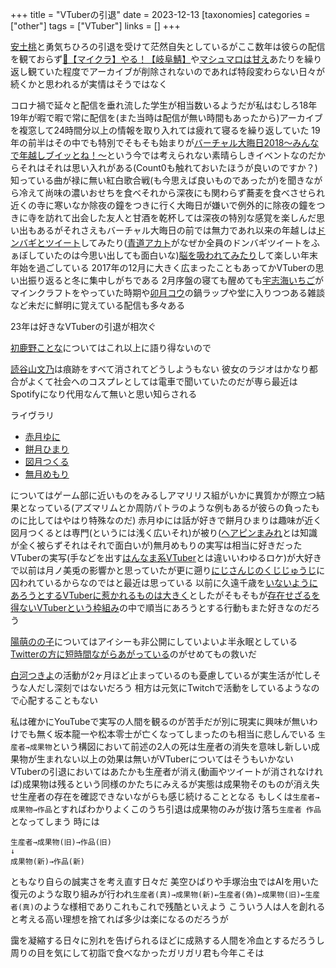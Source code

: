 +++
title = "VTuberの引退"
date = 2023-12-13
[taxonomies]
categories = ["other"]
tags = ["VTuber"]
links = []
+++

[安土桃](https://www.youtube.com/@AzuchiMomo)と勇気ちひろの引退を受けて茫然自失としているがここ数年は彼らの配信を観ておらず[🔴【マイクラ】やる！【岐阜鯖】](https://www.youtube.com/watch?v=8DzwNsYKaSQ)や[マシュマロは甘え](https://www.youtube.com/watch?v=EspKvvaNik4)あたりを繰り返し観ていた程度でアーカイブが削除されないのであれば特段変わらない日々が続くかと思われるが実情はそうではなく

コロナ禍で延々と配信を垂れ流した学生が相当数いるようだが私はむしろ18年19年が暇で暇で常に配信を(また当時は配信が無い時間もあったから)アーカイブを複窓して24時間分以上の情報を取り入れては疲れて寝るを繰り返していた
19年の前半はその中でも特別でそもそも始まりが[バーチャル大晦日2018～みんなで年越しブイッとね！～](https://live.nicovideo.jp/watch/lv316618117)という今では考えられない素晴らしきイベントなのだからそれはそれは思い入れがある(Count0も触れておいたほうが良いのですか？)
知っている曲が禄に無い紅白歌合戦(も今思えば良いものであったが)を聞きながら冷えて尚味の濃いおせちを食べそれから深夜にも関わらず蕎麦を食べさせられ近くの寺に寒いなか除夜の鐘をつきに行く大晦日が嫌いで例外的に除夜の鐘をつきに寺を訪れて出会した友人と甘酒を乾杯しては深夜の特別な感覚を楽しんだ思い出もあるがそれさえもバーチャル大晦日の前では無力であれ以来の年越しは[ドンバギとツイート](https://www.youtube.com/live/aWTSTgIeaec?si=OMmzjyDFZy5yVTAR&t=10284)してみたり([青道アカト](https://www.youtube.com/@aomichi_akato)がなぜか全員のドンバギツイートをふぁぼしていたのは今思い出しても面白いな)[脳を吸われてみたり](https://www.youtube.com/live/Dt1BgIDbXoM?si=sUMUziMDWxrNdEh6&t=6909)して楽しい年末年始を過ごしている
2017年の12月に大きく広まったこともあってかVTuberの思い出振り返ると冬に集中しがちである
2月序盤の寝ても醒めても[宇志海いちご](https://www.youtube.com/@UshimiIchigo)がマインクラフトをやっていた時期や[卯月コウ](https://www.youtube.com/@UzukiKou)の鍋ラップや堂に入りつつある雑談など未だに鮮明に覚えている配信も多々ある

23年は好きなVTuberの引退が相次ぐ

[初鹿野ことな](https://www.youtube.com/@hajikano_kotona)についてはこれ以上に語り得ないので

[読谷山文乃](https://dic.pixiv.net/a/%E8%AA%AD%E8%B0%B7%E5%B1%B1%E6%96%87%E4%B9%83)は痕跡をすべて消されてどうしようもない
彼女のラジオはかなり都合がよくて社会へのコスプレとしては電車で聞いていたのだが専ら最近はSpotifyになり代用なんて無いと思い知らされる

ライヴラリ
- [赤月ゆに](https://www.youtube.com/@UNIchannel)
- [餅月ひまり](https://www.youtube.com/@himarichannel4128)
- [図月つくる](https://www.youtube.com/@tsukuruchannel)
- [無月めもり](https://www.youtube.com/@MuMemori)

についてはゲーム部に近いものをみるしアマリリス組がいかに異質かが際立つ結果となっている(アズマリムとか周防パトラのような例もあるが彼らの負ったものに比してはやはり特殊なのだ)
赤月ゆには話が好きで餅月ひまりは趣味が近く図月つくるとは専門(というには浅く広いそれ)が被り([ヘアピンまみれ](https://www.youtube.com/@hairpin_mamire)とは知識が全く被らずそれはそれで面白いが)無月めもりの実写は相当に好きだった
VTuberの実写(手などを出す[はんなま系VTuber](https://naginami.com)とは違いいわゆるロケ)が大好きで以前は月ノ美兎の影響かと思っていたが更に遡り[にじさんじのくじじゅうじ](https://abema.tv/channels/ultra-games/slots/EEd8uWLPfF3D75)に囚われているからなのではと最近は思っている
以前に久遠千歳を[いないようにあろうとするVTuberに惹かれるものは大きく](../20230628)としたがそもそもが[存在せざるを得ないVTuberという枠組み](../20230625)の中で順当にあろうとする行動もまた好きなのだろう

[陽萌のの子](https://www.youtube.com/@user-ml1je6nd7v)についてはアイシーも非公開にしていよいよ半永眠としている
[Twitterの方に短時間ながらあがっている](https://x.com/Himo_Nonoko/status/1195443062173913088?s=20)のがせめてもの救いだ

[白河つきよ](https://www.youtube.com/@tsukiyochiyo)の活動が2ヶ月ほど止まっているのも憂慮しているが実生活が忙しそうな人だし深刻ではないだろう
相方は元気にTwitchで活動をしているようなので心配することもない

私は確かにYouTubeで実写の人間を観るのが苦手だが別に現実に興味が無いわけでも無く坂本龍一や松本零士が亡くなってしまったのも相当に悲しんでいる
`生産者→成果物`という構図において前述の2人の死は生産者の消失を意味し新しい成果物が生まれない以上の効果は無いがVTuberについてはそうもいかない
VTuberの引退においてはあたかも生産者が消え(動画やツイートが消されなければ)成果物は残るという同様のかたちにみえるが実態は成果物そのものが消え失せ生産者の存在を確認できないながらも感じ続けることとなる
もしくは`生産者→成果物→作品`とすればわかりよくこのうち引退は成果物のみが抜け落ち`生産者 作品`となってしまう
時には
```
生産者→成果物(旧)→作品(旧)
↓
成果物(新)→作品(新)
```
ともなり自らの誠実さを考え直す日々だ
美空ひばりや手塚治虫ではAIを用いた復元のような取り組みが行われ`生産者(真)→成果物(新)←生産者(偽)←成果物(旧)←生産者(真)`のような様相でありこれもこれで残酷といえよう
こういう人は人を創れると考える高い理想を捨てれば多少は楽になるのだろうが


靄を凝縮する日々に別れを告げられるほどに成熟する人間を冷血とするだろうし
周りの目を気にして初詣で食べなかったガリガリ君も今年こそは